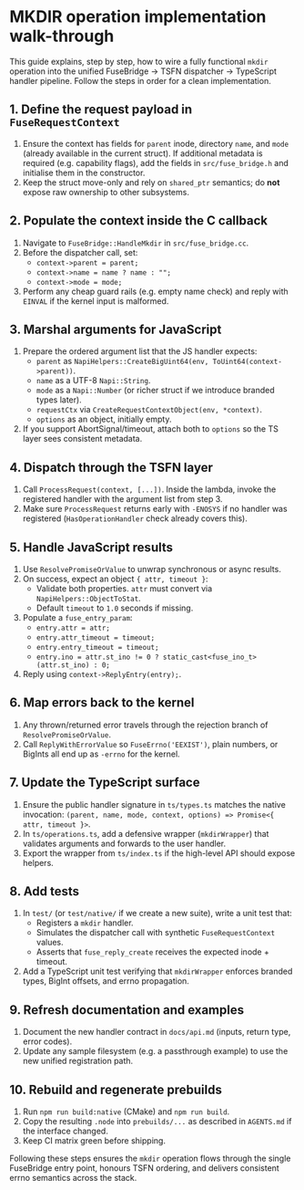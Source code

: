 # MKDIR operation implementation walk-through

This guide explains, step by step, how to wire a fully functional `mkdir` operation into the unified FuseBridge → TSFN dispatcher → TypeScript handler pipeline. Follow the steps in order for a clean implementation.

## 1. Define the request payload in `FuseRequestContext`

1. Ensure the context has fields for `parent` inode, directory `name`, and `mode` (already available in the current struct). If additional metadata is required (e.g. capability flags), add the fields in `src/fuse_bridge.h` and initialise them in the constructor.
2. Keep the struct move-only and rely on `shared_ptr` semantics; do **not** expose raw ownership to other subsystems.

## 2. Populate the context inside the C callback

1. Navigate to `FuseBridge::HandleMkdir` in `src/fuse_bridge.cc`.
2. Before the dispatcher call, set:
   - `context->parent = parent;`
   - `context->name = name ? name : "";`
   - `context->mode = mode;`
3. Perform any cheap guard rails (e.g. empty name check) and reply with `EINVAL` if the kernel input is malformed.

## 3. Marshal arguments for JavaScript

1. Prepare the ordered argument list that the JS handler expects:
   - `parent` as `NapiHelpers::CreateBigUint64(env, ToUint64(context->parent))`.
   - `name` as a UTF-8 `Napi::String`.
   - `mode` as a `Napi::Number` (or richer struct if we introduce branded types later).
   - `requestCtx` via `CreateRequestContextObject(env, *context)`.
   - `options` as an object, initially empty.
2. If you support AbortSignal/timeout, attach both to `options` so the TS layer sees consistent metadata.

## 4. Dispatch through the TSFN layer

1. Call `ProcessRequest(context, [...])`. Inside the lambda, invoke the registered handler with the argument list from step 3.
2. Make sure `ProcessRequest` returns early with `-ENOSYS` if no handler was registered (`HasOperationHandler` check already covers this).

## 5. Handle JavaScript results

1. Use `ResolvePromiseOrValue` to unwrap synchronous or async results.
2. On success, expect an object `{ attr, timeout }`:
   - Validate both properties. `attr` must convert via `NapiHelpers::ObjectToStat`. 
   - Default `timeout` to `1.0` seconds if missing.
3. Populate a `fuse_entry_param`:
   - `entry.attr = attr;`
   - `entry.attr_timeout = timeout;`
   - `entry.entry_timeout = timeout;`
   - `entry.ino = attr.st_ino != 0 ? static_cast<fuse_ino_t>(attr.st_ino) : 0;`
4. Reply using `context->ReplyEntry(entry);`.

## 6. Map errors back to the kernel

1. Any thrown/returned error travels through the rejection branch of `ResolvePromiseOrValue`.
2. Call `ReplyWithErrorValue` so `FuseErrno('EEXIST')`, plain numbers, or BigInts all end up as `-errno` for the kernel.

## 7. Update the TypeScript surface

1. Ensure the public handler signature in `ts/types.ts` matches the native invocation: `(parent, name, mode, context, options) => Promise<{ attr, timeout }>`.
2. In `ts/operations.ts`, add a defensive wrapper (`mkdirWrapper`) that validates arguments and forwards to the user handler.
3. Export the wrapper from `ts/index.ts` if the high-level API should expose helpers.

## 8. Add tests

1. In `test/` (or `test/native/` if we create a new suite), write a unit test that:
   - Registers a `mkdir` handler.
   - Simulates the dispatcher call with synthetic `FuseRequestContext` values.
   - Asserts that `fuse_reply_create` receives the expected inode + timeout.
2. Add a TypeScript unit test verifying that `mkdirWrapper` enforces branded types, BigInt offsets, and errno propagation.

## 9. Refresh documentation and examples

1. Document the new handler contract in `docs/api.md` (inputs, return type, error codes).
2. Update any sample filesystem (e.g. a passthrough example) to use the new unified registration path.

## 10. Rebuild and regenerate prebuilds

1. Run `npm run build:native` (CMake) and `npm run build`.
2. Copy the resulting `.node` into `prebuilds/...` as described in `AGENTS.md` if the interface changed.
3. Keep CI matrix green before shipping.

Following these steps ensures the `mkdir` operation flows through the single FuseBridge entry point, honours TSFN ordering, and delivers consistent errno semantics across the stack.
